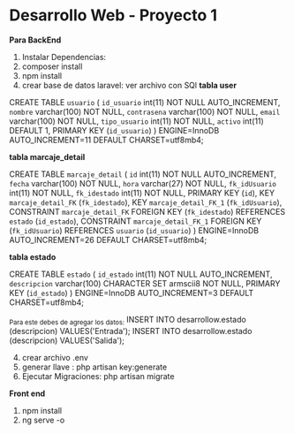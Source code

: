 # Desarrollo Web - Proyecto 1
**Para BackEnd** 
1. Instalar Dependencias:
  1. composer install
  2. npm install
  3. crear base de datos laravel: ver archivo con SQl
    **tabla user**

CREATE TABLE `usuario` (
  `id_usuario` int(11) NOT NULL AUTO_INCREMENT,
  `nombre` varchar(100) NOT NULL,
  `contrasena` varchar(100) NOT NULL,
  `email` varchar(100) NOT NULL,
  `tipo_usuario` int(11) NOT NULL,
  `activo` int(11) DEFAULT 1,
  PRIMARY KEY (`id_usuario`)
) ENGINE=InnoDB AUTO_INCREMENT=11 DEFAULT CHARSET=utf8mb4;

  **tabla marcaje_detail**

CREATE TABLE `marcaje_detail` (
  `id` int(11) NOT NULL AUTO_INCREMENT,
  `fecha` varchar(100) NOT NULL,
  `hora` varchar(27) NOT NULL,
  `fk_idUsuario` int(11) NOT NULL,
  `fk_idestado` int(11) NOT NULL,
  PRIMARY KEY (`id`),
  KEY `marcaje_detail_FK` (`fk_idestado`),
  KEY `marcaje_detail_FK_1` (`fk_idUsuario`),
  CONSTRAINT `marcaje_detail_FK` FOREIGN KEY (`fk_idestado`) REFERENCES `estado` (`id_estado`),
  CONSTRAINT `marcaje_detail_FK_1` FOREIGN KEY (`fk_idUsuario`) REFERENCES `usuario` (`id_usuario`)
) ENGINE=InnoDB AUTO_INCREMENT=26 DEFAULT CHARSET=utf8mb4;
  
  **tabla estado**

CREATE TABLE `estado` (
  `id_estado` int(11) NOT NULL AUTO_INCREMENT,
  `descripcion` varchar(100) CHARACTER SET armscii8 NOT NULL,
  PRIMARY KEY (`id_estado`)
) ENGINE=InnoDB AUTO_INCREMENT=3 DEFAULT CHARSET=utf8mb4;

<sub>Para este debes de agregar los datos:</sub>
INSERT INTO desarrollow.estado
(descripcion)
VALUES('Entrada');
INSERT INTO desarrollow.estado
(descripcion)
VALUES('Salida');


  4. crear archivo .env
  5. generar llave : php artisan key:generate
  6. Ejecutar Migraciones: php artisan migrate
 
**Front end**
1. npm install 
2. ng serve -o
